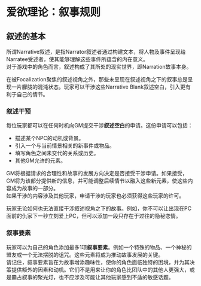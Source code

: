 # 爱欲理论：叙事规则

## 叙述的基本

所谓<span class=UP><span>Narrative</span>叙述</span>，是指<span class=UP><span>Narrator</span>叙述者</span>通过构建文本，将人物及事件呈现给<span class=UP><span>Narratee</span>受述者</span>，使其能够理解这些事件所蕴含的内在意义。<br>
对于游戏中的角色而言，叙述构成了其所处的现实世界，即<span class=UP><span>Narration</span>故事</span>本身。

在被<span class=UP><span>Focalization</span>聚焦</span>的叙述视角之外，那些未呈现在叙述视角之下的叙事总是呈现一片朦胧的混沌状态。玩家可以干涉这些<span class=UP><span>Narrative Blank</span>叙述空白</span>，引入更有利于自己的情节。

### 叙述干预

每位玩家都可以在任何时机向GM提交干涉**叙述空白**的申请。这份申请可以包括：
- 描述某个NPC的动机或背景。
- 引入一个与当前情景相关的新事件或物品。
- 填写角色之间未交代的关系或历史。
- 其他GM允许的元素。

GM将根据请求的合理性和故事的发展方向决定是否接受干涉申请。如果接受，GM将为该部分提供新的信息，并可能调整后续情节以融入这些新元素，使这些内容成为故事的一部分。<br>
如果干涉的内容涉及其他玩家，申请干涉的玩家也必须获得这些玩家的许可。

玩家无论如何也无法直接干涉叙述视角之下的故事。例如，你不可以让出现在PC面前的仇家下一秒立刻爱上PC，但可以添加一段只存在于过往的隐秘恋情。

### 叙事要素

玩家可以为自己的角色添加最多1项**叙事要素**。例如一个特殊的物品、一个神秘的盟友或一个无法摆脱的诅咒。这些元素将成为推动故事发展的关键。<br>
请记住，叙事要素旨在为故事增添趣味性，使你的角色面临独特的困境，并为其决策提供额外的因素和动机。它们不是用来让你的角色比团队中的其他人更强大，或是霸占叙事的聚光灯，也不应涉及可能让其他玩家感到不适的敏感话题。

